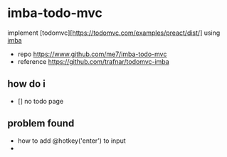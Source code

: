 # imba-todo-mvc

implement [todomvc][https://todomvc.com/examples/preact/dist/] using [imba](imba.io)
- repo https://www.github.com/me7/imba-todo-mvc
- reference https://github.com/trafnar/todomvc-imba


## how do i
- [] no todo page


## problem found
-  how to add @hotkey('enter') to input
- 